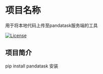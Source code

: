 # 项目名称

用于将本地代码上传至pandatask服务端的工具

[![License](https://img.shields.io/badge/license-MIT-blue.svg)](LICENSE)

## 项目简介

pip install pandatask 安装

